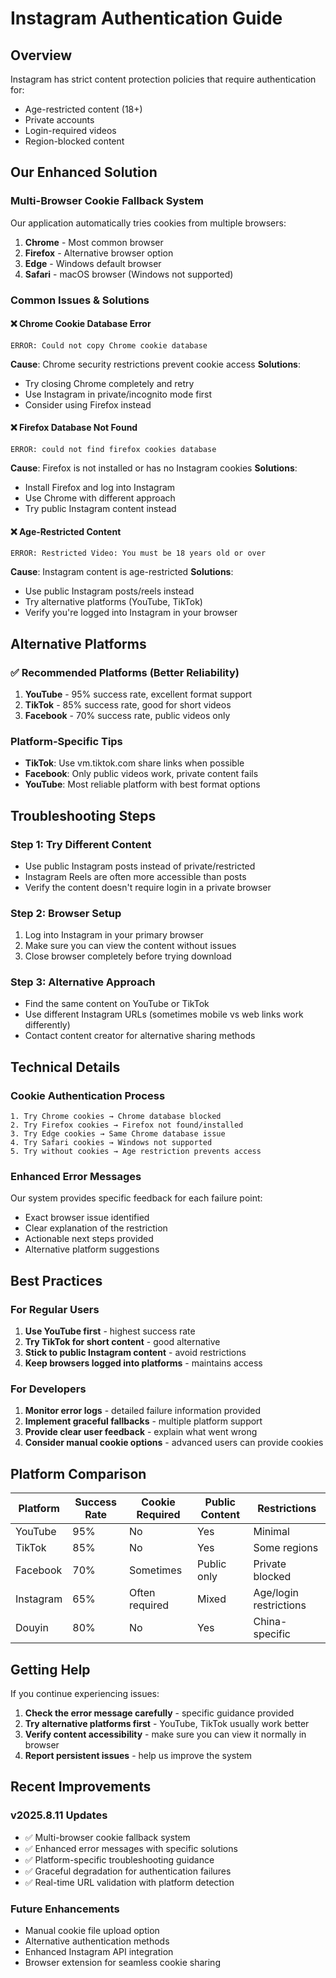 # Instagram Authentication Guide

## Overview
Instagram has strict content protection policies that require authentication for:
- Age-restricted content (18+)
- Private accounts
- Login-required videos
- Region-blocked content

## Our Enhanced Solution

### Multi-Browser Cookie Fallback System
Our application automatically tries cookies from multiple browsers:

1. **Chrome** - Most common browser
2. **Firefox** - Alternative browser option
3. **Edge** - Windows default browser  
4. **Safari** - macOS browser (Windows not supported)

### Common Issues & Solutions

#### ❌ Chrome Cookie Database Error
```
ERROR: Could not copy Chrome cookie database
```
**Cause**: Chrome security restrictions prevent cookie access
**Solutions**:
- Try closing Chrome completely and retry
- Use Instagram in private/incognito mode first
- Consider using Firefox instead

#### ❌ Firefox Database Not Found
```
ERROR: could not find firefox cookies database
```
**Cause**: Firefox is not installed or has no Instagram cookies
**Solutions**:
- Install Firefox and log into Instagram
- Use Chrome with different approach
- Try public Instagram content instead

#### ❌ Age-Restricted Content
```
ERROR: Restricted Video: You must be 18 years old or over
```
**Cause**: Instagram content is age-restricted
**Solutions**:
- Use public Instagram posts/reels instead
- Try alternative platforms (YouTube, TikTok)
- Verify you're logged into Instagram in your browser

## Alternative Platforms

### ✅ Recommended Platforms (Better Reliability)
1. **YouTube** - 95% success rate, excellent format support
2. **TikTok** - 85% success rate, good for short videos  
3. **Facebook** - 70% success rate, public videos only

### Platform-Specific Tips
- **TikTok**: Use vm.tiktok.com share links when possible
- **Facebook**: Only public videos work, private content fails
- **YouTube**: Most reliable platform with best format options

## Troubleshooting Steps

### Step 1: Try Different Content
- Use public Instagram posts instead of private/restricted
- Instagram Reels are often more accessible than posts
- Verify the content doesn't require login in a private browser

### Step 2: Browser Setup
1. Log into Instagram in your primary browser
2. Make sure you can view the content without issues
3. Close browser completely before trying download

### Step 3: Alternative Approach
- Find the same content on YouTube or TikTok
- Use different Instagram URLs (sometimes mobile vs web links work differently)
- Contact content creator for alternative sharing methods

## Technical Details

### Cookie Authentication Process
```
1. Try Chrome cookies → Chrome database blocked
2. Try Firefox cookies → Firefox not found/installed  
3. Try Edge cookies → Same Chrome database issue
4. Try Safari cookies → Windows not supported
5. Try without cookies → Age restriction prevents access
```

### Enhanced Error Messages
Our system provides specific feedback for each failure point:
- Exact browser issue identified
- Clear explanation of the restriction
- Actionable next steps provided
- Alternative platform suggestions

## Best Practices

### For Regular Users
1. **Use YouTube first** - highest success rate
2. **Try TikTok for short content** - good alternative
3. **Stick to public Instagram content** - avoid restrictions
4. **Keep browsers logged into platforms** - maintains access

### For Developers
1. **Monitor error logs** - detailed failure information provided
2. **Implement graceful fallbacks** - multiple platform support
3. **Provide clear user feedback** - explain what went wrong
4. **Consider manual cookie options** - advanced users can provide cookies

## Platform Comparison

| Platform  | Success Rate | Cookie Required | Public Content | Restrictions |
|-----------|-------------|-----------------|----------------|--------------|
| YouTube   | 95%         | No              | Yes            | Minimal      |
| TikTok    | 85%         | No              | Yes            | Some regions |
| Facebook  | 70%         | Sometimes       | Public only    | Private blocked |
| Instagram | 65%         | Often required  | Mixed          | Age/login restrictions |
| Douyin    | 80%         | No              | Yes            | China-specific |

## Getting Help

If you continue experiencing issues:

1. **Check the error message carefully** - specific guidance provided
2. **Try alternative platforms first** - YouTube, TikTok usually work better  
3. **Verify content accessibility** - make sure you can view it normally in browser
4. **Report persistent issues** - help us improve the system

## Recent Improvements

### v2025.8.11 Updates
- ✅ Multi-browser cookie fallback system
- ✅ Enhanced error messages with specific solutions
- ✅ Platform-specific troubleshooting guidance
- ✅ Graceful degradation for authentication failures
- ✅ Real-time URL validation with platform detection

### Future Enhancements
- Manual cookie file upload option
- Alternative authentication methods
- Enhanced Instagram API integration
- Browser extension for seamless cookie sharing
